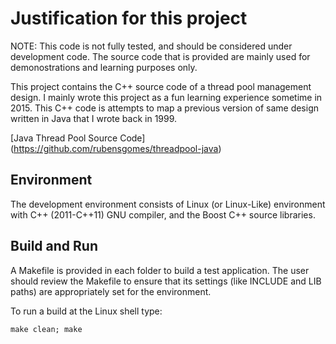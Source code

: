 # Justification for this project

NOTE:  This code is not fully tested, and should be considered under  development code.
The source code that is provided are  mainly used for demonostrations and learning purposes only.

This project contains the C++ source code of a thread pool management design.
I mainly wrote this project as a fun learning experience sometime in 2015. This
C++ code is attempts to map a previous version of same design written in Java that
I wrote back in 1999.

[Java Thread Pool Source Code] (https://github.com/rubensgomes/threadpool-java)

## Environment

The development environment consists of Linux (or Linux-Like) environment with C++ (2011-C++11) GNU compiler, and the Boost C++ source libraries.

## Build and Run 

A Makefile is provided in each folder to build a test application.  The user should review the Makefile to ensure that its settings (like INCLUDE and LIB paths) are appropriately set for the environment.

To run a build at the Linux shell type:

    make clean; make

